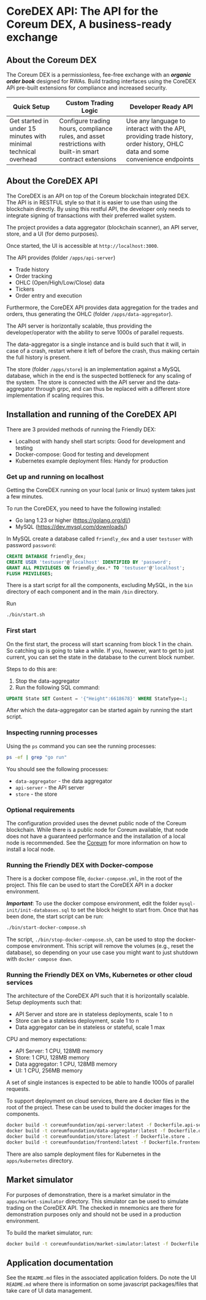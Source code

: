 # CoreDEX API: The API for the Coreum DEX, A business-ready exchange

## About the Coreum DEX

The Coreum DEX is a permissionless, fee-free exchange with an ***organic order book*** designed for RWAs. Build trading interfaces using the CoreDEX APi pre-built extensions for compliance and increased security.

| Quick Setup                                                     | Custom Trading Logic                                                                                      | Developer Ready API                                                                                                         |
|-----------------------------------------------------------------|-----------------------------------------------------------------------------------------------------------|-----------------------------------------------------------------------------------------------------------------------------|
| Get started in under 15 minutes with minimal technical overhead | Configure trading hours, compliance rules, and asset restrictions with built-in smart contract extensions | Use any language to interact with the API, providing trade history, order history, OHLC data and some convenience endpoints |


## About the CoreDEX API

The CoreDEX is an API on top of the Coreum blockchain integrated DEX. The API is in RESTFUL style so that it is easier to use than using the blockchain directly. By using this restful API, the developer only needs to integrate signing of transactions with their preferred wallet system.

The project provides a data aggregator (blockchain scanner), an API server, store, and a UI (for demo purposes).

Once started, the UI is accessible at `http://localhost:3000`.

The API provides (folder `/apps/api-server`)

* Trade history
* Order tracking
* OHLC (Open/High/Low/Close) data
* Tickers
* Order entry and execution

Furthermore, the CoreDEX API provides data aggregation for the trades and orders, thus generating the OHLC (folder `/apps/data-aggregator`).

The API server is horizontally scalable, thus providing the developer/operator with the ability to serve 1000s of parallel requests.

The data-aggregator is a single instance and is build such that it will, in case of a crash, restart where it left of before the crash, thus making certain the full history is present.

The store (folder `/apps/store`) is an implementation against a MySQL database, which in the end is the suspected bottleneck for any scaling of the system. The store is connected with the API server and the data-aggregator through grpc, and can thus be replaced with a different store implementation if scaling requires this.

## Installation and running of the CoreDEX API

There are 3 provided methods of running the Friendly DEX:

* Localhost with handy shell start scripts: Good for development and testing
* Docker-compose: Good for testing and development
* Kubernetes example deployment files: Handy for production

### Get up and running on localhost

Getting the CoreDEX running on your local (unix or linux) system takes just a few minutes.

To run the CoreDEX, you need to have the following installed:

* Go lang 1.23 or higher (https://golang.org/dl/)
* MySQL (https://dev.mysql.com/downloads/)

In MySQL create a database called `friendly_dex` and a user `testuser` with password `password`:

```sql
CREATE DATABASE friendly_dex;
CREATE USER 'testuser'@'localhost' IDENTIFIED BY 'password';
GRANT ALL PRIVILEGES ON friendly_dex.* TO 'testuser'@'localhost';
FLUSH PRIVILEGES;
```

There is a start script for all the components, excluding MySQL, in the `bin` directory of each component and in the main `/bin` directory.

Run

```bash
./bin/start.sh
```

### First start

On the first start, the process will start scanning from block 1 in the chain. So catching up is going to take a while.
If you, however, want to get to just current, you can set the state in the database to the current block number.

Steps to do this are:

1. Stop the data-aggregator
2. Run the following SQL command:

```sql
UPDATE State SET Content = '{"Height":6618678}' WHERE StateType=1;
```

After which the data-aggregator can be started again by running the start script.

### Inspecting running processes

Using the `ps` command you can see the running processes:

```bash
ps -ef | grep "go run"
```

You should see the following processes:

* `data-aggregator` - the data aggregator
* `api-server` - the API server
* `store` - the store

### Optional requirements

The configuration provided uses the devnet public node of the Coreum blockchain. While there is a public node for Coreum available, that node does not have a guaranteed performance and the installation of a local node is recommended.
See the [Coreum](https://docs.coreum.dev/docs/become-validator/run-full-node) for more information on how to install a local node.

### Running the Friendly DEX with Docker-compose

There is a docker compose file, `docker-compose.yml`, in the root of the project. This file can be used to start the CoreDEX API in a docker environment.

***Important***:
To use the docker compose environment, edit the folder `mysql-init/init-databases.sql` to set the block height to start from.
Once that has been done, the start script can be run:

```bash
./bin/start-docker-compose.sh
```

The script, `./bin/stop-docker-compose.sh`, can be used to stop the docker-compose environment. This script will remove the volumes (e.g., reset the database), so depending on your use case you might want to just shutdown with `docker compose down`.

### Running the Friendly DEX on VMs, Kubernetes or other cloud services

The architecture of the CoreDEX API such that it is horizontally scalable. Setup deployments such that:

* API Server and store are in stateless deployments, scale 1 to n
* Store can be a stateless deployment, scale 1 to n
* Data aggregator can be in stateless or stateful, scale 1 max

CPU and memory expectations:

* API Server: 1 CPU, 128MB memory
* Store: 1 CPU, 128MB memory
* Data aggregator: 1 CPU, 128MB memory
* UI: 1 CPU, 256MB memory

A set of single instances is expected to be able to handle 1000s of parallel requests.

To support deployment on cloud services, there are 4 docker files in the root of the project. These can be used to build the docker images for the components.

```bash
docker build -t coreumfoundation/api-server:latest -f Dockerfile.api-server .
docker build -t coreumfoundation/data-aggregator:latest -f Dockerfile.data-aggregator .
docker build -t coreumfoundation/store:latest -f Dockerfile.store .
docker build -t coreumfoundation/frontend:latest -f Dockerfile.frontend .
```

There are also sample deployment files for Kubernetes in the `apps/kubernetes` directory.

## Market simulator

For purposes of demonstration, there is a market simulator in the `apps/market-simulator` directory. This simulator can be used to simulate trading on the CoreDEX API. The checked in mnemonics are there for demonstration purposes only and should not be used in a production environment.

To build the market simulator, run:

```bash
docker build -t coreumfoundation/market-simulator:latest -f Dockerfile.market-simulator .
```

## Application documentation

See the `README.md` files in the associated application folders.
Do note the UI `README.md` where there is information on some javascript packages/files that take care of UI data management.
